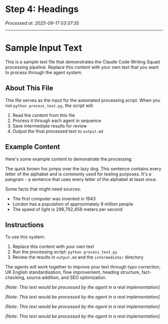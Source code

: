 # Step 4: Headings

*Processed at: 2025-09-17 03:37:35*

---

# Sample Input Text

This is a sample text file that demonstrates the Claude Code Writing Squad processing pipeline. Replace this content with your own text that you want to process through the agent system.

## About This File

This file serves as the input for the automated processing script. When you run `python process_text.py`, the script will:

1. Read the content from this file
2. Process it through each agent in sequence
3. Save intermediate results for review
4. Output the final processed text to `output.md`

## Example Content

Here's some example content to demonstrate the processing:

The quick brown fox jumps over the lazy dog. This sentence contains every letter of the alphabet and is commonly used for testing purposes. It's a pangram - a sentence that uses every letter of the alphabet at least once.

Some facts that might need sources:
- The first computer was invented in 1943
- London has a population of approximately 9 million people
- The speed of light is 299,792,458 meters per second

## Instructions

To use this system:

1. Replace this content with your own text
2. Run the processing script: `python process_text.py`
3. Review the results in `output.md` and the `intermediate/` directory

The agents will work together to improve your text through typo correction, UK English standardisation, flow improvement, heading structure, fact-checking, source addition, and SEO optimization.

*[Note: This text would be processed by the agent in a real implementation]*

*[Note: This text would be processed by the agent in a real implementation]*

*[Note: This text would be processed by the agent in a real implementation]*

*[Note: This text would be processed by the agent in a real implementation]*